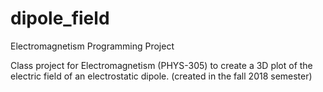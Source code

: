 # dipole_field
Electromagnetism Programming Project

Class project for Electromagnetism (PHYS-305) to create a 3D plot of the electric field of an electrostatic dipole.
(created in the fall 2018 semester) 
